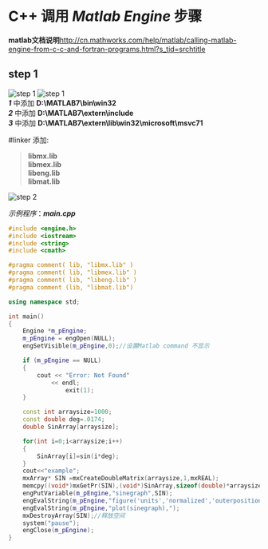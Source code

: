 # C++ 调用 *Matlab Engine* 步骤

**matlab文档说明**http://cn.mathworks.com/help/matlab/calling-matlab-engine-from-c-c-and-fortran-programs.html?s_tid=srchtitle
## **step 1**<br>
 ![step 1](https://github.com/Rogerbin/Cpp-calling-Matlab-Engine/blob/master/img/m1.png)
 ![step 1](https://github.com/Rogerbin/Cpp-calling-Matlab-Engine/blob/master/img/m2.png)<br>
**_1_** 中添加 **D:\MATLAB7\bin\win32<br>**
**_2_** 中添加 **D:\MATLAB7\extern\include<br>**
**_3_** 中添加 **D:\MATLAB7\extern\lib\win32\microsoft\msvc71<br>**

 
#linker 添加:
>**libmx.lib<br>**
**libmex.lib<br>**
**libeng.lib<br>**
**libmat.lib<br>**

 ![step 2](https://github.com/Rogerbin/Cpp-calling-Matlab-Engine/blob/master/img/m3.png)<br>

_示例程序_：***main.cpp***
```cpp
#include <engine.h>
#include <iostream>
#include <string>
#include <cmath>

#pragma comment( lib, "libmx.lib" ) 
#pragma comment( lib, "libmex.lib" )
#pragma comment( lib, "libeng.lib" )
#pragma comment (lib, "libmat.lib")

using namespace std;

int main()
{
	Engine *m_pEngine;
	m_pEngine = engOpen(NULL);
	engSetVisible(m_pEngine,0);//设置Matlab command 不显示

	if (m_pEngine == NULL)
	{
		cout << "Error: Not Found"
	        << endl;
	            exit(1);
	}

	const int arraysize=1000;
	const double deg=.0174;
	double SinArray[arraysize];

	for(int i=0;i<arraysize;i++)
	{
		SinArray[i]=sin(i*deg);
	}
	cout<<"example";
	mxArray* SIN =mxCreateDoubleMatrix(arraysize,1,mxREAL);
	memcpy((void*)mxGetPr(SIN),(void*)SinArray,sizeof(double)*arraysize);
	engPutVariable(m_pEngine,"sinegraph",SIN);
	engEvalString(m_pEngine,"figure('units','normalized','outerposition',[0 0 1 1])");
	engEvalString(m_pEngine,"plot(sinegraph),");
	mxDestroyArray(SIN);//释放空间
	system("pause");
	engClose(m_pEngine);
}

